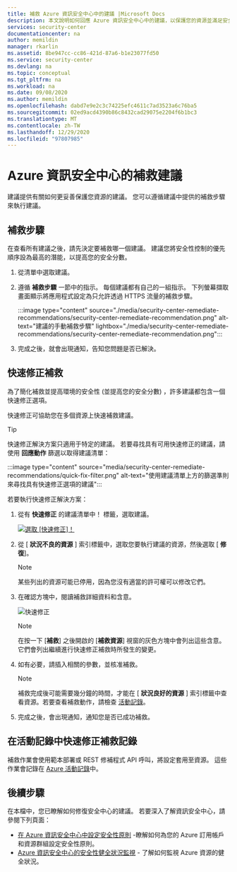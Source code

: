 ```yaml
---
title: 補救 Azure 資訊安全中心中的建議 |Microsoft Docs
description: 本文說明如何回應 Azure 資訊安全中心中的建議，以保護您的資源並滿足安全性原則。
services: security-center
documentationcenter: na
author: memildin
manager: rkarlin
ms.assetid: 8be947cc-cc86-421d-87a6-b1e23077fd50
ms.service: security-center
ms.devlang: na
ms.topic: conceptual
ms.tgt_pltfrm: na
ms.workload: na
ms.date: 09/08/2020
ms.author: memildin
ms.openlocfilehash: dabd7e9e2c3c74225efc4611c7ad3523a6c76ba5
ms.sourcegitcommit: 02ed9acd4390b86c8432cad29075e2204f6b1bc3
ms.translationtype: MT
ms.contentlocale: zh-TW
ms.lasthandoff: 12/29/2020
ms.locfileid: "97807985"
---
```

# <a name="remediate-recommendations-in-azure-security-center"></a>Azure 資訊安全中心的補救建議

建議提供有關如何更妥善保護您資源的建議。 您可以遵循建議中提供的補救步驟來執行建議。

## <a name="remediation-steps"></a>補救步驟 <a name="remediation-steps"></a>

在查看所有建議之後，請先決定要補救哪一個建議。 建議您將安全性控制的優先順序設為最高的潛能，以提高您的安全分數。

1. 從清單中選取建議。

1. 遵循 **補救步驟** 一節中的指示。 每個建議都有自己的一組指示。 下列螢幕擷取畫面顯示將應用程式設定為只允許透過 HTTPS 流量的補救步驟。

    :::image type="content" source="./media/security-center-remediate-recommendations/security-center-remediate-recommendation.png" alt-text="建議的手動補救步驟" lightbox="./media/security-center-remediate-recommendations/security-center-remediate-recommendation.png":::

1. 完成之後，就會出現通知，告知您問題是否已解決。

## <a name="quick-fix-remediation"></a>快速修正補救

為了簡化補救並提高環境的安全性 (並提高您的安全分數) ，許多建議都包含一個快速修正選項。

快速修正可協助您在多個資源上快速補救建議。

> [!TIP]
> 快速修正解決方案只適用于特定的建議。 若要尋找具有可用快速修正的建議，請使用 **回應動作** 篩選以取得建議清單：
> 
> :::image type="content" source="media/security-center-remediate-recommendations/quick-fix-filter.png" alt-text="使用建議清單上方的篩選準則來尋找具有快速修正選項的建議":::

若要執行快速修正解決方案：

1. 從有 **快速修正** 的建議清單中！ 標籤，選取建議。

    [![選取 [快速修正]！](media/security-center-remediate-recommendations/security-center-quick-fix-select.png)](media/security-center-remediate-recommendations/security-center-quick-fix-select.png#lightbox)

1. 從 [ **狀況不良的資源** ] 索引標籤中，選取您要執行建議的資源，然後選取 [ **修復**]。

    > [!NOTE]
    > 某些列出的資源可能已停用，因為您沒有適當的許可權可以修改它們。

1. 在確認方塊中，閱讀補救詳細資料和含意。

    ![快速修正](./media/security-center-remediate-recommendations/security-center-quick-fix-view.png)

    > [!NOTE]
    > 在按一下 [**補救**] 之後開啟的 [**補救資源**] 視窗的灰色方塊中會列出這些含意。 它們會列出繼續進行快速修正補救時所發生的變更。

1. 如有必要，請插入相關的參數，並核准補救。

    > [!NOTE]
    > 補救完成後可能需要幾分鐘的時間，才能在 [ **狀況良好的資源** ] 索引標籤中查看資源。若要查看補救動作，請檢查 [活動記錄](#activity-log)。

1. 完成之後，會出現通知，通知您是否已成功補救。

## <a name="quick-fix-remediation-logging-in-the-activity-log"></a>在活動記錄中快速修正補救記錄 <a name="activity-log"></a>

補救作業會使用範本部署或 REST 修補程式 API 呼叫，將設定套用至資源。 這些作業會記錄在 [Azure 活動記錄](../azure-resource-manager/management/view-activity-logs.md)中。


## <a name="next-steps"></a>後續步驟

在本檔中，您已瞭解如何修復安全中心的建議。 若要深入了解資訊安全中心，請參閱下列頁面：

* [在 Azure 資訊安全中心中設定安全性原則](tutorial-security-policy.md) -瞭解如何為您的 Azure 訂用帳戶和資源群組設定安全性原則。
* [Azure 資訊安全中心的安全性健全狀況監視](security-center-monitoring.md) - 了解如何監視 Azure 資源的健全狀況。
